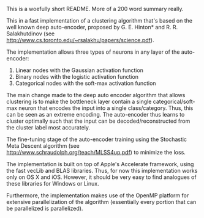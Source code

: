 This is a woefully short README.  More of a 200 word summary really.  

This in a fast implementation of a clustering algorithm that's based on the well known deep auto-encoder, proposed by G. E. Hinton* and R. R. Salakhutdinov (see http://www.cs.toronto.edu/~rsalakhu/papers/science.pdf).

The implementation allows three types of neurons in any layer of the auto-encoder:
1.  Linear nodes with the Gaussian activation function
2.  Binary nodes with the logistic activation function
3.  Categorical nodes with the soft-max activation function

The main change made to the deep auto encoder algorithm that allows clustering is to make the bottleneck layer contain a single categorical/soft-max neuron that encodes the input into a single class/category.  Thus, this can be seen as an extreme encoding.  The auto-encoder thus learns to cluster optimally such that the input can be decoded/reconstructed from the cluster label most accurately.

The fine-tuning stage of the auto-encoder training using the Stochastic Meta Descent algorithm (see http://www.schraudolph.org/teach/MLSS4up.pdf) to minimize the loss.  

The implementation is built on top of Apple's Accelerate framework, using the fast vecLib and BLAS libraries. Thus, for now this implementation works only on OS X and iOS.  However, it should be very easy to find analogues of these libraries for Windows or Linux.

Furthermore, the implementation makes use of the OpenMP platform for extensive parallelization of the algorithm (essentially every portion that can be parallelized is parallelized).  